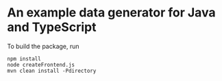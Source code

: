 # An example data generator for Java and TypeScript

To build the package, run
```
npm install
node createFrontend.js
mvn clean install -Pdirectory
```
